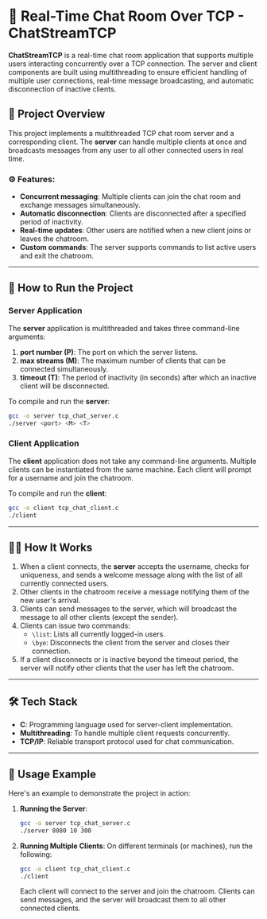 
# 💬 Real-Time Chat Room Over TCP - ChatStreamTCP

**ChatStreamTCP** is a real-time chat room application that supports multiple users interacting concurrently over a TCP connection. The server and client components are built using multithreading to ensure efficient handling of multiple user connections, real-time message broadcasting, and automatic disconnection of inactive clients.

## 📁 **Project Overview**
This project implements a multithreaded TCP chat room server and a corresponding client. The **server** can handle multiple clients at once and broadcasts messages from any user to all other connected users in real time.

### ⚙️ **Features:**
- **Concurrent messaging**: Multiple clients can join the chat room and exchange messages simultaneously.
- **Automatic disconnection**: Clients are disconnected after a specified period of inactivity.
- **Real-time updates**: Other users are notified when a new client joins or leaves the chatroom.
- **Custom commands**: The server supports commands to list active users and exit the chatroom.

---

## 🚀 **How to Run the Project**

### **Server Application**
The **server** application is multithreaded and takes three command-line arguments:
1. **port number (P)**: The port on which the server listens.
2. **max streams (M)**: The maximum number of clients that can be connected simultaneously.
3. **timeout (T)**: The period of inactivity (in seconds) after which an inactive client will be disconnected.

To compile and run the **server**:
```bash
gcc -o server tcp_chat_server.c
./server <port> <M> <T>
```

### **Client Application**
The **client** application does not take any command-line arguments. Multiple clients can be instantiated from the same machine. Each client will prompt for a username and join the chatroom.

To compile and run the **client**:
```bash
gcc -o client tcp_chat_client.c
./client
```

---

## 🧑‍💻 **How It Works**
1. When a client connects, the **server** accepts the username, checks for uniqueness, and sends a welcome message along with the list of all currently connected users.
2. Other clients in the chatroom receive a message notifying them of the new user's arrival.
3. Clients can send messages to the server, which will broadcast the message to all other clients (except the sender).
4. Clients can issue two commands:
   - `\list`: Lists all currently logged-in users.
   - `\bye`: Disconnects the client from the server and closes their connection.
5. If a client disconnects or is inactive beyond the timeout period, the server will notify other clients that the user has left the chatroom.

---

## 🛠️ **Tech Stack**
- **C**: Programming language used for server-client implementation.
- **Multithreading**: To handle multiple client requests concurrently.
- **TCP/IP**: Reliable transport protocol used for chat communication.

---

## 📜 **Usage Example**
Here's an example to demonstrate the project in action:

1. **Running the Server**:
   ```bash
   gcc -o server tcp_chat_server.c
   ./server 8080 10 300
   ```

2. **Running Multiple Clients**:
   On different terminals (or machines), run the following:
   ```bash
   gcc -o client tcp_chat_client.c
   ./client
   ```

   Each client will connect to the server and join the chatroom. Clients can send messages, and the server will broadcast them to all other connected clients.


